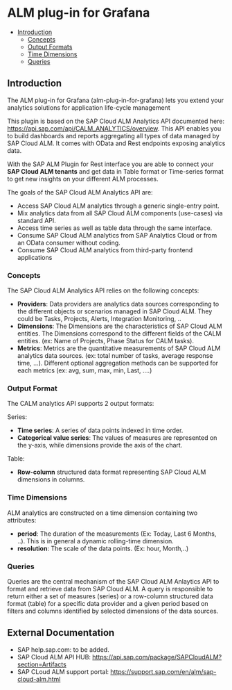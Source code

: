 # ALM plug-in for Grafana

- [Introduction](#introduction)
  * [Concepts](#concepts)
  * [Output Formats](#Output-Format)
  * [Time Dimensions](#time-Dimensions)
  * [Queries](#queries)


## Introduction
The ALM plug-in for Grafana (alm-plug-in-for-grafana) lets you extend your analytics solutions for application life-cycle management 

This plugin is based on the SAP Cloud ALM Analytics API documented here: https://api.sap.com/api/CALM_ANALYTICS/overview. 
This API enables you to build dashboards and reports aggregating all types of data managed by SAP Cloud ALM. It comes with OData and Rest endpoints exposing analytics data.

With the SAP ALM Plugin for Rest interface you are able to connect your **SAP Cloud ALM tenants** and get data in Table format or Time-series format to get new insights on your different ALM processes.

The goals of the SAP Cloud ALM Analytics API are:

- Access SAP Cloud ALM analytics through a generic single-entry point.
- Mix analytics data from all SAP Cloud ALM components (use-cases) via standard API.
- Access time series as well as table data through the same interface.
- Consume SAP Cloud ALM analytics from SAP Analytics Cloud or from an OData consumer without coding.
- Consume SAP Cloud ALM analytics from third-party frontend applications

### Concepts
The SAP Cloud ALM Analytics API relies on the following concepts:

- **Providers**: Data providers are analytics data sources corresponding to the different objects or scenarios managed in SAP Cloud ALM. They could be Tasks, Projects, Alerts, Integration Monitoring, ..
- **Dimensions**: The Dimensions are the characteristics of SAP Cloud ALM entities. The Dimensions correspond to the different fields of the CALM entities. (ex: Name of Projects, Phase Status for CALM tasks).
- **Metrics**: Metrics are the quantitative measurements of SAP Cloud ALM analytics data sources. (ex: total number of tasks, average response time, ...). Different optional aggregation methods can be supported for each metrics (ex: avg, sum, max, min, Last, ....)


### Output Format

The CALM analytics API supports 2 output formats:

Series:
- **Time series**: A series of data points indexed in time order.
- **Categorical value series**: The values of measures are represented on the y-axis, while dimensions provide the axis of the chart.

Table: 
- **Row-column** structured data format representing SAP Cloud ALM dimensions in columns.


### Time Dimensions

ALM analytics are constructed on a time dimension containing two attributes:

- **period**: The duration of the measurements (Ex: Today, Last 6 Months, ..). This is in general a dynamic rolling-time dimension.
- **resolution**: The scale of the data points. (Ex: hour, Month,..)


### Queries

Queries are the central mechanism of the SAP Cloud ALM Anlaytics API to format and retrieve data from SAP Cloud ALM.  A query is responsible to return either a set of measures (series) or a row-column structured data format (table) for a specific data provider and a given period based on filters and columns identified by selected dimensions of the data sources.


## External Documentation
- SAP help.sap.com: to be added.
- SAP Cloud ALM API HUB: https://api.sap.com/package/SAPCloudALM?section=Artifacts
- SAP CLoud ALM support portal: https://support.sap.com/en/alm/sap-cloud-alm.html


